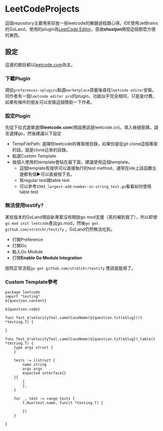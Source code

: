# LeetCodeProjects

 這個repository主要用來存放一些leetcode的解題過程跟心得。IDE使用JetBrains的GoLand，使用的plugin為[LeetCode Editor](https://plugins.jetbrains.com/plugin/12132-leetcode-editor)，感謝**shuzijun**開發這個那麼方便的東西。
 
## 設定

這邊的題目都以[leetcode.com](https://leetcode.com)為主。

### 下載Plugin

請從`preferences->plugins`點選`marketplace`頁籤後尋找`leetcode editor`安裝。同作者有一個`leetcode editor pro`的plugin，功能似乎完全相同，只是是付費。如果有條件的朋友可以安裝這個贊助一下作者。

### 設定Plugin

先從下拉式選單選擇**leetcode.com**(預設應該是leetcode.cn)，填入帳號密碼，語言選擇go，然後建議以下設定

- TempFilePath: 選擇你leetcode的專案根目錄，如果你是從git clone這個專案的話，就是clone近來的目錄。
- 點選Custom Template
- 我個人使用的template會貼在最下面，建議使用這個template。
  - 這個template有提供可以直接執行的test method，通常在ide上該函數左邊都有個▶️可以直接按下去。
  - 有regular test跟table test
  - 可以參考`1903_largest-odd-number-in-string_test.go`看看如何使用table test

### 無法使用testify?

某些版本的GoLand預設新專案沒有開啟go mod支援（真的嚇到我了），所以即使`go mod init leetcode`產出go.mod，然後`go get github.com/stretchr/testify` ，GoLand仍然無法吃到。

- 打開Preference
- 打開Go
- 點入Go Module
- 打開**Enable Go Module Integration**

按照正常流程`go get github.com/stretchr/testify` 應該就能用了。

### Custom Template參考

```text
package leetcode
import "testing"
${question.content}

${question.code}

func Test_$!velocityTool.camelCaseName(${question.titleSlug})(t *testing.T) {

}

func Test_$!velocityTool.camelCaseName(${question.titleSlug})_table(t *testing.T) {
    type args struct {
    }
    
    tests := []struct {
        name string
        args args
        expected interface{}
    }{
        {
        },
    }
    
    for _, test := range tests {
        t.Run(test.name, func(t *testing.T) {
        
        })
    }
    
}
```